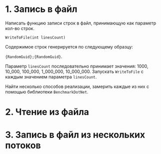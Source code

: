 # 1. Запись в файл

Написать функцию записи строк в файл, принимающую как параметр кол-во строк.

`WriteToFile(int linesCount)`

Содержимое строк генерируется по следующему образцу:

`{RandomGuid};{RandomGuid}`.

Параметр `linesCount` последовательно принимает значения: 1000, 10_000, 100_000, 1_000_000, 10_000_000. 
Запускать `WriteToFile` с каждым значением параметра `linesCount`.

Найти несколько способов реализации, замерить каждые из них с помощью библиотеки `BenchmarkDotNet`.

# 2. Чтение из файла

# 3. Запись в файл из нескольких потоков